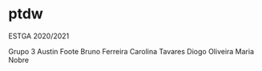 # ptdw

ESTGA 2020/2021

Grupo 3
Austin Foote
Bruno Ferreira
Carolina Tavares
Diogo Oliveira
Maria Nobre
